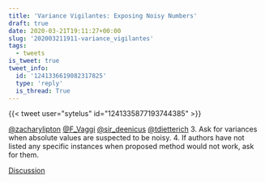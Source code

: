 ```yaml
---
title: 'Variance Vigilantes: Exposing Noisy Numbers'
draft: true
date: 2020-03-21T19:11:27+00:00
slug: '202003211911-variance_vigilantes'
tags:
  - tweets
is_tweet: true
tweet_info:
  id: '1241336619082317825'
  type: 'reply'
  is_thread: True
---
```




{{< tweet user="sytelus" id="1241335877193744385" >}}

[@zacharylipton](https://x.com/zacharylipton) [@F_Vaggi](https://x.com/F_Vaggi) [@sir_deenicus](https://x.com/sir_deenicus) [@tdietterich](https://x.com/tdietterich) 3. Ask for variances when absolute values are suspected to be noisy.
4. If authors have not listed any specific instances when proposed method would not work, ask for them.

[Discussion](https://x.com/sytelus/status/1241336619082317825)
